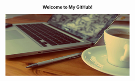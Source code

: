 <p align="center">
<strong>Welcome to My GitHub!</strong>
</p>
<p align="center">
  <img width="400" height="200" src="./images/coffee-and-laptop.jpg">
</p>
